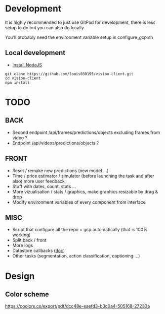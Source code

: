 # Development
It is highly recommended to just use GitPod for development, there is less setup to do but you can also do locally

You'll probably need the environment variable setup in configure_gcp.sh

## Local development
- [Install NodeJS](https://www.google.com/search?ei=D3Q4XZGcM8OHjLsPs--n8AM&q=install+nodejs)

```
git clone https://github.com/louis030195/vision-client.git
cd vision-client
npm install
```

# TODO
## BACK
- Second endpoint /api/frames/predictions/objects excluding frames from video ?
- Endpoint /api/videos/predictions/objects ?

## FRONT
- Reset / remake new predictions (new model ...)
- Time / price estimator / simulator (before launching the task and after also) more user feedback
- Stuff with dates, count, stats ...
- More vizualisation / stats / graphics, make graphics resizable by drag & drop
- Modify environment variables of every component from interface

## MISC
- Script that configure all the repo + gcp automatically (that is 100% working)
- Split back / front
- More logs
- Datastore callbacks ([doc](https://cloud.google.com/appengine/docs/standard/java/datastore/callbacks#top_of_page))
- Other tasks (segmentation, action classification, captioning ...)


# Design
## Color scheme
https://coolors.co/export/pdf/dcc48e-eaefd3-b3c0a4-505168-27233a